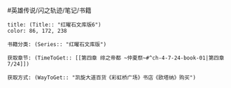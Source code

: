 
#英雄传说/闪之轨迹/笔记/书籍
```ad-note
title: (Title:: "红曜石文库版6")
color: 86, 172, 238

书籍分类: (Series:: "红曜石文库版")

获取章节: (TimeToGet:: [[第四章 绯之帝都 ~仲夏祭~#^ch-4-7-24-book-01|第四章7/24]])

获取方式: (WayToGet:: "凯旋大道百货《彩虹桥广场》书店《欧塔纳》购买")

```
